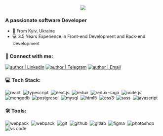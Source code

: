 <h1 align="center">
    <img src="https://readme-typing-svg.herokuapp.com/?font=Righteous&size=35&center=true&vCenter=true&width=500&height=70&duration=4000&lines=Hi+There!+👋;+I'm+Dmytro+Nikitin!;" />
</h1>

### A passionate software Developer

- 🌇 From Kyiv, Ukraine
- 💻 3.5 Years Experience in Front-end Development and Back-end Development

### 🤝 Connect with me:

[<img alt="author | LinkedIn" src="https://img.shields.io/badge/linkedin-0077B5.svg?&style=for-the-badge&logo=linkedin&logoColor=fff" />][linkedin]
[<img alt="author | Telegram" src="https://img.shields.io/badge/telegram-0088cc.svg?&style=for-the-badge&logo=telegram&logoColor=fff" />][telegram]
[<img alt="author | Email" src="https://img.shields.io/badge/email-C21325.svg?&style=for-the-badge&logo=gmail&logoColor=fff" />][email]

### 💻 Tech Stack:

<img alt="react" src="https://img.shields.io/badge/react-0a84ff.svg?&style=for-the-badge&logo=react&logoColor=fff&logoWidth=20&labelColor=4493f8" />&nbsp;
<img alt="typescript" src="https://img.shields.io/badge/typescript-0a84ff.svg?&style=for-the-badge&logo=typescript&logoColor=fff&logoWidth=20&labelColor=4493f8" />&nbsp;
<img alt="next.js"  src="https://img.shields.io/badge/next.js-0a84ff.svg?&style=for-the-badge&logo=next.js&logoColor=fff&logoWidth=20&labelColor=4493f8" />&nbsp;
<img alt="redux"  src="https://img.shields.io/badge/redux-0a84ff.svg?&style=for-the-badge&logo=redux&logoColor=fff&logoWidth=20&labelColor=4493f8"  />&nbsp;
<img alt="redux-saga"  src="https://img.shields.io/badge/redux saga-0a84ff.svg?&style=for-the-badge&logo=redux-saga&logoColor=fff&logoWidth=20&labelColor=4493f8"  />&nbsp;
<img alt="node.js"  src="https://img.shields.io/badge/node.js-0a84ff.svg?&style=for-the-badge&logo=node.js&logoColor=fff&logoWidth=20&labelColor=4493f8"  />&nbsp;
<img alt="mongodb"  src="https://img.shields.io/badge/mongodb-0a84ff.svg?&style=for-the-badge&logo=mongodb&logoColor=fff&logoWidth=20&labelColor=4493f8"  />&nbsp;
<img alt="postgresql"  src="https://img.shields.io/badge/postgresql-0a84ff.svg?&style=for-the-badge&logo=postgresql&logoColor=fff&logoWidth=20&labelColor=4493f8"  />&nbsp;
<img alt="mysql"  src="https://img.shields.io/badge/mysql-0a84ff.svg?&style=for-the-badge&logo=mysql&logoColor=fff&logoWidth=20&labelColor=4493f8"  />&nbsp;
<img alt="html5"  src="https://img.shields.io/badge/html-0a84ff.svg?&style=for-the-badge&logo=html5&logoColor=fff&logoWidth=20&labelColor=4493f8"  />&nbsp;
<img alt="css3"  src="https://img.shields.io/badge/css-0a84ff.svg?&style=for-the-badge&logo=css3&logoColor=fff&logoWidth=20&labelColor=4493f8"  />&nbsp;
<img alt="sass"  src="https://img.shields.io/badge/sass-0a84ff.svg?&style=for-the-badge&logo=sass&logoColor=fff&logoWidth=20&labelColor=4493f8"  />&nbsp;
<img alt="javascript"  src="https://img.shields.io/badge/javascript-0a84ff.svg?&style=for-the-badge&logo=javascript&logoColor=fff&logoWidth=20&labelColor=4493f8"  />&nbsp;

### 🛠 Tools:

<img alt="webpack"  src="https://img.shields.io/badge/webpack-0a84ff.svg?&style=for-the-badge&logo=webpack&logoColor=fff&logoWidth=20&labelColor=4493f8"  />&nbsp;
<img alt="webpack"  src="https://img.shields.io/badge/azure devops-0a84ff.svg?&style=for-the-badge&logo=azure-devops&logoColor=fff&logoWidth=20&labelColor=4493f8"  />&nbsp;
<img alt="git"  src="https://img.shields.io/badge/git-0a84ff.svg?&style=for-the-badge&logo=git&logoColor=fff&logoWidth=20&labelColor=4493f8"  />&nbsp;
<img alt="github"  src="https://img.shields.io/badge/github-0a84ff.svg?&style=for-the-badge&logo=github&logoColor=fff&logoWidth=20&labelColor=4493f8"  />&nbsp;
<img alt="gitlab"  src="https://img.shields.io/badge/gitlab-0a84ff.svg?&style=for-the-badge&logo=gitlab&logoColor=fff&logoWidth=20&labelColor=4493f8"  />&nbsp;
<img alt="figma"  src="https://img.shields.io/badge/figma-0a84ff.svg?&style=for-the-badge&logo=figma&logoColor=fff&logoWidth=20&labelColor=4493f8"  />&nbsp;
<img alt="photoshop"  src="https://img.shields.io/badge/photoshop-0a84ff.svg?&style=for-the-badge&logo=adobe-photoshop&logoColor=fff&logoWidth=20&labelColor=4493f8"  />&nbsp;
<img alt="vs code"  src="https://img.shields.io/badge/vs code-0a84ff.svg?&style=for-the-badge&logo=visual-studio-code&logoColor=fff&logoWidth=20&labelColor=4493f8"  />

[linkedin]: https://www.linkedin.com/in/dmytriy-nikitin/
[telegram]: https://t.me/peter_londone
[email]: mailto:dmitrii.oleksandrovich.nikitin@gmail.com
